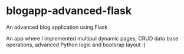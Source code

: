 # blogapp-advanced-flask
An advanced blog application using Flask

An app where I implemented multipul dynamic pages, 
CRUD data base operations, 
advanced Python logic and bootsrap layout :)
